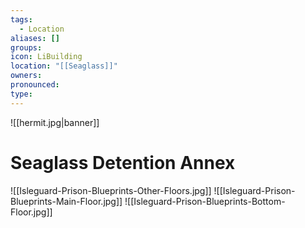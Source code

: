 ```yaml
---
tags:
  - Location
aliases: []
groups: 
icon: LiBuilding
location: "[[Seaglass]]"
owners: 
pronounced: 
type:
---
```


![[hermit.jpg|banner]]

# Seaglass Detention Annex

![[Isleguard-Prison-Blueprints-Other-Floors.jpg]]
![[Isleguard-Prison-Blueprints-Main-Floor.jpg]]
![[Isleguard-Prison-Blueprints-Bottom-Floor.jpg]]
